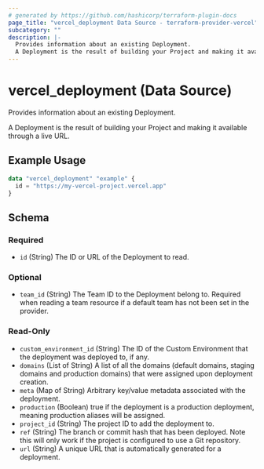 ```yaml
---
# generated by https://github.com/hashicorp/terraform-plugin-docs
page_title: "vercel_deployment Data Source - terraform-provider-vercel"
subcategory: ""
description: |-
  Provides information about an existing Deployment.
  A Deployment is the result of building your Project and making it available through a live URL.
---
```


# vercel_deployment (Data Source)

Provides information about an existing Deployment.

A Deployment is the result of building your Project and making it available through a live URL.

## Example Usage

```terraform
data "vercel_deployment" "example" {
  id = "https://my-vercel-project.vercel.app"
}
```

<!-- schema generated by tfplugindocs -->
## Schema

### Required

- `id` (String) The ID or URL of the Deployment to read.

### Optional

- `team_id` (String) The Team ID to the Deployment belong to. Required when reading a team resource if a default team has not been set in the provider.

### Read-Only

- `custom_environment_id` (String) The ID of the Custom Environment that the deployment was deployed to, if any.
- `domains` (List of String) A list of all the domains (default domains, staging domains and production domains) that were assigned upon deployment creation.
- `meta` (Map of String) Arbitrary key/value metadata associated with the deployment.
- `production` (Boolean) true if the deployment is a production deployment, meaning production aliases will be assigned.
- `project_id` (String) The project ID to add the deployment to.
- `ref` (String) The branch or commit hash that has been deployed. Note this will only work if the project is configured to use a Git repository.
- `url` (String) A unique URL that is automatically generated for a deployment.
